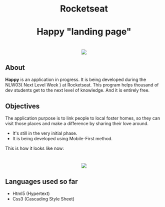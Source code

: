 
<h1 align="center">Rocketseat</h1>

<h1 align="center"><b>Happy "landing page"</b></h1>


<h1 align="center">
    <img src="https://ik.imagekit.io/cnbmdh4b9w/happy_UDplG-aYL.png">
</h1>


## About
**Happy** is an application in progress.
It is being developed during the NLW03( Next Level Week ) at Rocketseat. This program helps thousand of dev students get to the next level of knowledge. And it is entirely free.

## Objectives
The application purpose is to link people to local foster homes, so they can visit those places and make a difference by sharing their love around. 
- It's still in the very initial phase.
- It is being developed using Mobile-First method. 

This is how it looks like now:
<h1 align="center">
<img src="https://ik.imagekit.io/cnbmdh4b9w/happy-now_CSzgj8fmH.png"></h1>

## Languages used so far
- Html5 (Hypertext)
- Css3 (Cascading Style Sheet)



